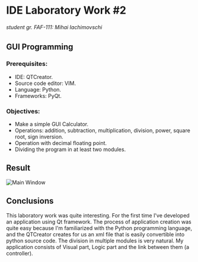 # IDE Laboratory Work #2
###### student gr. FAF-111: Mihai Iachimovschi

GUI Programming
---------------

### Prerequisites:
- IDE: QTCreator.
- Source code editor: VIM.
- Language: Python.
- Frameworks: PyQt.

### Objectives:
- Make a simple GUI Calculator.
- Operations: addition, subtraction, multiplication, division, power, square root, sign inversion.
- Operation with decimal floating point.
- Dividing the program in at least two modules.

Result
------
![Main Window]()

Conclusions
-----------
This laboratory work was quite interesting. For the first time I've developed an application using Qt framework.
The process of application creation was quite easy because I'm familiarized with the Python programming language, and the QTCreator creates for us an xml file that is easily convertible into python source code.
The division in multiple modules is very natural. My application consists of Visual part, Logic part and the link between them (a controller).

